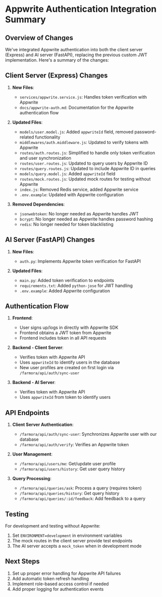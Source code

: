 # Appwrite Authentication Integration Summary

## Overview of Changes

We've integrated Appwrite authentication into both the client server (Express) and AI server (FastAPI), replacing the previous custom JWT implementation. Here's a summary of the changes:

## Client Server (Express) Changes

1. **New Files**:
   - `services/appwrite.service.js`: Handles token verification with Appwrite
   - `docs/appwrite-auth.md`: Documentation for the Appwrite authentication flow

2. **Updated Files**:
   - `models/user.model.js`: Added `appwriteId` field, removed password-related functionality
   - `middlewares/auth.middleware.js`: Updated to verify tokens with Appwrite
   - `routes/auth.routes.js`: Simplified to handle only token verification and user synchronization
   - `routes/user.routes.js`: Updated to query users by Appwrite ID
   - `routes/query.routes.js`: Updated to include Appwrite ID in queries
   - `models/query.model.js`: Added `appwriteId` field
   - `routes/mock.routes.js`: Updated mock routes for testing without Appwrite
   - `index.js`: Removed Redis service, added Appwrite service
   - `.env.example`: Updated with Appwrite configuration

3. **Removed Dependencies**:
   - `jsonwebtoken`: No longer needed as Appwrite handles JWT
   - `bcrypt`: No longer needed as Appwrite handles password hashing
   - `redis`: No longer needed for token blacklisting

## AI Server (FastAPI) Changes

1. **New Files**:
   - `auth.py`: Implements Appwrite token verification for FastAPI

2. **Updated Files**:
   - `main.py`: Added token verification to endpoints
   - `requirements.txt`: Added `python-jose` for JWT handling
   - `.env.example`: Added Appwrite configuration

## Authentication Flow

1. **Frontend**:
   - User signs up/logs in directly with Appwrite SDK
   - Frontend obtains a JWT token from Appwrite
   - Frontend includes token in all API requests

2. **Backend - Client Server**:
   - Verifies token with Appwrite API
   - Uses `appwriteId` to identify users in the database
   - New user profiles are created on first login via `/farmora/api/auth/sync-user`

3. **Backend - AI Server**:
   - Verifies token with Appwrite API
   - Uses `appwriteId` from token to identify users

## API Endpoints

1. **Client Server Authentication**:
   - `/farmora/api/auth/sync-user`: Synchronizes Appwrite user with our database
   - `/farmora/api/auth/verify`: Verifies an Appwrite token

2. **User Management**:
   - `/farmora/api/users/me`: Get/update user profile
   - `/farmora/api/users/history`: Get user query history

3. **Query Processing**:
   - `/farmora/api/queries/ask`: Process a query (requires token)
   - `/farmora/api/queries/history`: Get query history
   - `/farmora/api/queries/:id/feedback`: Add feedback to a query

## Testing

For development and testing without Appwrite:
1. Set `ENVIRONMENT=development` in environment variables
2. The mock routes in the client server provide test endpoints
3. The AI server accepts a `mock_token` when in development mode

## Next Steps

1. Set up proper error handling for Appwrite API failures
2. Add automatic token refresh handling
3. Implement role-based access control if needed
4. Add proper logging for authentication events

